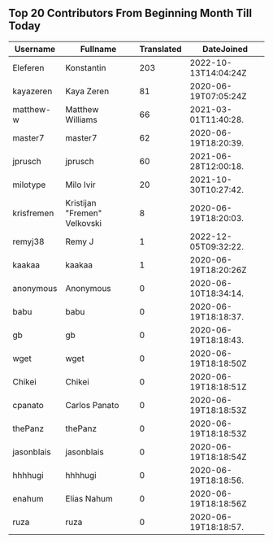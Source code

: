 ## Top 20 Contributors From Beginning Month Till Today ##
|Username|Fullname|Translated|DateJoined|
|--------|--------|----------|----------|
|Eleferen|Konstantin|203|2022-10-13T14:04:24Z|
|kayazeren|Kaya Zeren|81|2020-06-19T07:05:24Z|
|matthew-w|Matthew Williams|66|2021-03-01T11:40:28.|
|master7|master7|62|2020-06-19T18:20:39.|
|jprusch|jprusch|60|2021-06-28T12:00:18.|
|milotype|Milo Ivir|20|2021-10-30T10:27:42.|
|krisfremen|Kristijan "Fremen" Velkovski|8|2020-06-19T18:20:03.|
|remyj38|Remy J|1|2022-12-05T09:32:22.|
|kaakaa|kaakaa|1|2020-06-19T18:20:26Z|
|anonymous|Anonymous|0|2020-06-10T18:34:14.|
|babu|babu|0|2020-06-19T18:18:37.|
|gb|gb|0|2020-06-19T18:18:43.|
|wget|wget|0|2020-06-19T18:18:50Z|
|Chikei|Chikei|0|2020-06-19T18:18:51Z|
|cpanato|Carlos Panato|0|2020-06-19T18:18:53Z|
|thePanz|thePanz|0|2020-06-19T18:18:53Z|
|jasonblais|jasonblais|0|2020-06-19T18:18:54Z|
|hhhhugi|hhhhugi|0|2020-06-19T18:18:56.|
|enahum|Elias  Nahum|0|2020-06-19T18:18:56Z|
|ruza|ruza|0|2020-06-19T18:18:57.|

